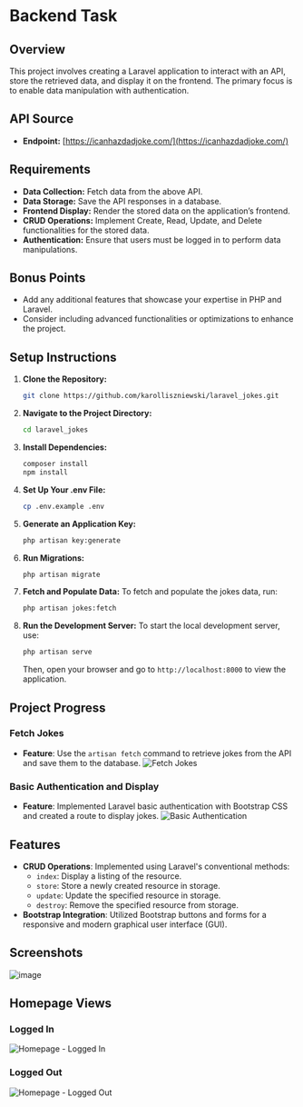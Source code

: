 # Backend Task

## Overview

This project involves creating a Laravel application to interact with an API, store the retrieved data, and display it on the frontend. The primary focus is to enable data manipulation with authentication.

## API Source

-   **Endpoint:** [https://icanhazdadjoke.com/](https://icanhazdadjoke.com/)

## Requirements

-   **Data Collection:** Fetch data from the above API.
-   **Data Storage:** Save the API responses in a database.
-   **Frontend Display:** Render the stored data on the application’s frontend.
-   **CRUD Operations:** Implement Create, Read, Update, and Delete functionalities for the stored data.
-   **Authentication:** Ensure that users must be logged in to perform data manipulations.

## Bonus Points

-   Add any additional features that showcase your expertise in PHP and Laravel.
-   Consider including advanced functionalities or optimizations to enhance the project.

## Setup Instructions

1. **Clone the Repository:**

    ```bash
    git clone https://github.com/karolliszniewski/laravel_jokes.git
    ```

2. **Navigate to the Project Directory:**

    ```bash
    cd laravel_jokes
    ```

3. **Install Dependencies:**

    ```bash
    composer install
    npm install
    ```

4. **Set Up Your .env File:**

    ```bash
    cp .env.example .env
    ```

5. **Generate an Application Key:**

    ```bash
    php artisan key:generate
    ```

6. **Run Migrations:**

    ```bash
    php artisan migrate
    ```

7. **Fetch and Populate Data:**
   To fetch and populate the jokes data, run:

    ```bash
    php artisan jokes:fetch
    ```

8. **Run the Development Server:**
   To start the local development server, use:
    ```bash
    php artisan serve
    ```
    Then, open your browser and go to `http://localhost:8000` to view the application.

## Project Progress

### Fetch Jokes

-   **Feature**: Use the `artisan fetch` command to retrieve jokes from the API and save them to the database.
    ![Fetch Jokes](https://github.com/user-attachments/assets/1136f25e-5f9b-4d67-8351-07c8bdf34727)

### Basic Authentication and Display

-   **Feature**: Implemented Laravel basic authentication with Bootstrap CSS and created a route to display jokes.
    ![Basic Authentication](https://github.com/user-attachments/assets/72312e18-8e75-47be-8869-241ade483e9c)

## Features

-   **CRUD Operations**: Implemented using Laravel's conventional methods:
    -   `index`: Display a listing of the resource.
    -   `store`: Store a newly created resource in storage.
    -   `update`: Update the specified resource in storage.
    -   `destroy`: Remove the specified resource from storage.
-   **Bootstrap Integration**: Utilized Bootstrap buttons and forms for a responsive and modern graphical user interface (GUI).

## Screenshots

![image](https://github.com/user-attachments/assets/83492f87-30ed-4c6e-b9d1-e6830d9b29de)

## Homepage Views

### Logged In

![Homepage - Logged In](https://github.com/user-attachments/assets/6518fbbd-ee11-4027-ad81-8c42dabbe2c7)

### Logged Out

![Homepage - Logged Out](https://github.com/user-attachments/assets/706f985b-7dc2-4f00-bbb6-319eb986e635)
